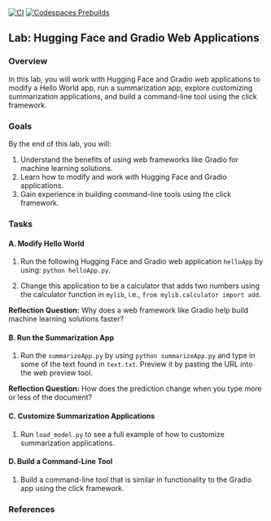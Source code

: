 [![CI](https://github.com/nogibjj/Coursera-MLOps-C2-Final-HuggingFace/actions/workflows/cicd.yml/badge.svg)](https://github.com/nogibjj/Coursera-MLOps-C2-Final-HuggingFace/actions/workflows/cicd.yml)
[![Codespaces Prebuilds](https://github.com/nogibjj/Coursera-MLOps-C2-Final-HuggingFace/actions/workflows/codespaces/create_codespaces_prebuilds/badge.svg)](https://github.com/nogibjj/Coursera-MLOps-C2-Final-HuggingFace/actions/workflows/codespaces/create_codespaces_prebuilds)


## Lab: Hugging Face and Gradio Web Applications

### Overview

In this lab, you will work with Hugging Face and Gradio web applications to modify a Hello World app, run a summarization app, explore customizing summarization applications, and build a command-line tool using the click framework.

### Goals

By the end of this lab, you will:

1. Understand the benefits of using web frameworks like Gradio for machine learning solutions.
2. Learn how to modify and work with Hugging Face and Gradio applications.
3. Gain experience in building command-line tools using the click framework.

### Tasks

#### A. Modify Hello World

1. Run the following Hugging Face and Gradio web application `helloApp` by using: `python helloApp.py`.

2. Change this application to be a calculator that adds two numbers using the calculator function in `mylib`, i.e., `from mylib.calculator import add`.

**Reflection Question:** Why does a web framework like Gradio help build machine learning solutions faster?

#### B. Run the Summarization App

1. Run the `summarizeApp.py` by using `python summarizeApp.py` and type in some of the text found in `text.txt`. Preview it by pasting the URL into the web preview tool.

**Reflection Question:** How does the prediction change when you type more or less of the document?

#### C. Customize Summarization Applications

1. Run `load_model.py` to see a full example of how to customize summarization applications.

#### D. Build a Command-Line Tool

1. Build a command-line tool that is similar in functionality to the Gradio app using the click framework.

### References

